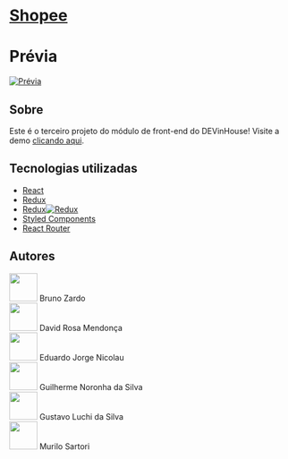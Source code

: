 # [Shopee](https://ejnn.github.io/devinhouse-projeto3/)

# Prévia 
[![Prévia](https://i.gyazo.com/da7e69ef78bafd201446ddb1bcb1dfed.gif)](https://ejnn.github.io/devinhouse-projeto3/)

## Sobre

Este é o terceiro projeto do módulo de front-end do DEVinHouse! Visite a demo [clicando aqui](https://ejnn.github.io/devinhouse-projeto3/).

## Tecnologias utilizadas
+ [React](https://reactjs.org/)
+ [Redux](https://avatars.githubusercontent.com/u/13142323?s=88&v=4)
+ [Redux![Redux](https://avatars.githubusercontent.com/u/13142323?s=88&v=4)](https://redux.js.org/)
+ [Styled Components](https://styled-components.com/)
+ [React Router](https://reactrouter.com/)

## Autores

<div> 
<img src="https://github.com/brunozardo.png" height="auto" width="50px"> Bruno Zardo
</div>
<div>
<img src="https://github.com/Mendoncadvd.png" height="auto" width="50px"> David Rosa Mendonça
</div>
<div> 
<img src="https://github.com/ejnn.png" height="auto" width="50px"> Eduardo Jorge Nicolau
</div>
<div>
<img src="https://github.com/GuiNoronhaS.png" height="auto" width="50px"> Guilherme Noronha da Silva
</div>
<div> 
<img src="https://github.com/gustavoluchi.png" height="auto" width="50px"> Gustavo Luchi da Silva
</div>
<div>
<img src="https://github.com/murilosartori.png" height="auto" width="50px"> Murilo Sartori
</div>
